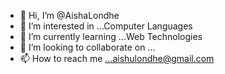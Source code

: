 - 👋 Hi, I’m @AishaLondhe
- 👀 I’m interested in ...Computer Languages 
- 🌱 I’m currently learning ...Web Technologies
- 💞️ I’m looking to collaborate on ...
- 📫 How to reach me ...aishulondhe@gmail.com

<!---
AishaLondhe24/AishaLondhe24 is a ✨ special ✨ repository because its `README.md` (this file) appears on your GitHub profile.
You can click the Preview link to take a look at your changes.
--->
